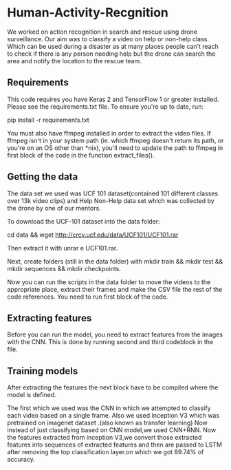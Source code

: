 # Human-Activity-Recgnition
We worked on action recognition in search and rescue using drone surveillance. Our aim was to classify a video on help or non-help class. Which can be used during a disaster as at many places people can’t reach to check if there is any person needing help but the drone can search the area and notify the location to the rescue team.  


## Requirements
This code requires you have Keras 2 and TensorFlow 1 or greater installed. Please see the requirements.txt file. To ensure you're up to date, run:

pip install -r requirements.txt

You must also have ffmpeg installed in order to extract the video files. If ffmpeg isn't in your system path (ie. which ffmpeg doesn't return its path, or you're on an OS other than *nix), you'll need to update the path to ffmpeg in first block of the code in the function extract_files().

## Getting the data
The data set we used was UCF 101 dataset(contained 101 different classes over 13k video clips) and Help Non-Help data set which was collected by the drone by one of our mentors. 

To download the UCF-101 dataset into the data folder:

cd data && wget http://crcv.ucf.edu/data/UCF101/UCF101.rar

Then extract it with unrar e UCF101.rar.

Next, create folders (still in the data folder) with mkdir train && mkdir test && mkdir sequences && mkdir checkpoints.

Now you can run the scripts in the data folder to move the videos to the appropriate place, extract their frames and make the CSV file the rest of the code references. You need to run first block of the code.

## Extracting features
Before you can run the model, you need to extract features from the images with the CNN. This is done by running second and third codeblock in the file. 

## Training models
After extracting the features the next block have to be compiled where the model is defined.

The first which we used was the CNN in which we attempted to classify each video based on a single frame. Also we used Inception V3 which was pretrained on imagenet dataset .(also known as transfer learning)  Now instead of just classifying based on CNN model,we used CNN+RNN. Now the features extracted from inception V3,we convert those extracted features into sequences of extracted features and then are passed to LSTM after removing the top classification layer.on which we got 89.74% of accuracy.
